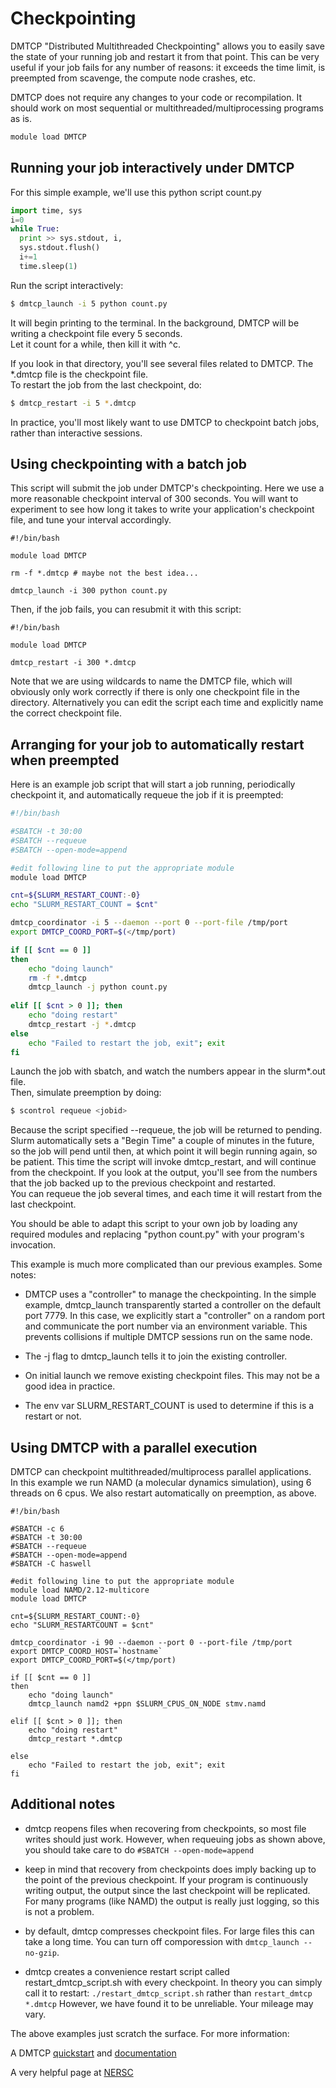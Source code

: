 # Checkpointing

DMTCP "Distributed Multithreaded Checkpointing" allows you to easily save the state of your running job and restart it from 
that point.  This can be very useful if your job fails for any number of reasons: it exceeds the time limit, is preempted from scavenge, the compute node crashes, etc.

DMTCP does not require any changes to your code or recompilation.  It should work on most sequential or multithreaded/multiprocessing programs as is.

``` bash
module load DMTCP
```

## Running your job interactively under DMTCP

For this simple example, we'll use this python script count.py
``` python
import time, sys
i=0
while True:
  print >> sys.stdout, i,
  sys.stdout.flush()
  i+=1
  time.sleep(1)
```

Run the script interactively:

``` bash
$ dmtcp_launch -i 5 python count.py 
```

It will begin printing to the terminal.  In the background, DMTCP will be writing a checkpoint file every 5 seconds.  
Let it count for a while, then kill it with ^c.

If you look in that directory, you'll see several files related to DMTCP. The *.dmtcp file is the checkpoint file.  
To restart the job from the last checkpoint, do:

``` bash
$ dmtcp_restart -i 5 *.dmtcp 
```

In practice, you'll most likely want to use DMTCP to checkpoint batch jobs, rather than interactive sessions.     

## Using checkpointing with a batch job

This script will submit the job under DMTCP's checkpointing.  Here we use a more reasonable checkpoint interval of 300 seconds.  You will want to experiment to see
how long it takes to write your application's checkpoint file, and tune your interval accordingly.  

```
#!/bin/bash

module load DMTCP

rm -f *.dmtcp # maybe not the best idea...

dmtcp_launch -i 300 python count.py
```

Then, if the job fails, you can resubmit it with this script:
```
#!/bin/bash

module load DMTCP

dmtcp_restart -i 300 *.dmtcp
```

Note that we are using wildcards to name the DMTCP file, which will obviously only work correctly if there is only one checkpoint file in
the directory.  Alternatively you can edit the script each time and explicitly name the correct checkpoint file.

## Arranging for your job to automatically restart when preempted

Here is an example job script that will start a job running, periodically checkpoint it, and automatically requeue the
job if it is preempted:


``` bash
#!/bin/bash

#SBATCH -t 30:00
#SBATCH --requeue
#SBATCH --open-mode=append

#edit following line to put the appropriate module
module load DMTCP

cnt=${SLURM_RESTART_COUNT:-0}
echo "SLURM_RESTART_COUNT = $cnt"

dmtcp_coordinator -i 5 --daemon --port 0 --port-file /tmp/port
export DMTCP_COORD_PORT=$(</tmp/port)

if [[ $cnt == 0 ]]
then
    echo "doing launch"
    rm -f *.dmtcp
    dmtcp_launch -j python count.py
 
elif [[ $cnt > 0 ]]; then
    echo "doing restart"
    dmtcp_restart -j *.dmtcp
else
    echo "Failed to restart the job, exit"; exit
fi
```

Launch the job with sbatch, and watch the numbers appear in the slurm*.out file.  
Then, simulate preemption by doing:

``` bash
$ scontrol requeue <jobid>
```

Because the script specified --requeue, the job will be returned to pending.  Slurm automatically sets a "Begin Time" a couple of minutes
in the future, so the job will pend until then, at which point it will
begin running again, so be patient.  This time the script will invoke dmtcp_restart, and will continue from the checkpoint.  If you look at the output,
you'll see from the numbers that the job backed up to the previous checkpoint and restarted.  
You can requeue the job several times, and each time it will restart from the last checkpoint.

You should be able to adapt this script to your own job by loading any required modules and 
replacing "python count.py" with your program's invocation.

This example is much more complicated than our previous examples. Some notes:

* DMTCP uses a "controller" to manage the checkpointing.  In the simple example, dmtcp_launch transparently started a controller on the
default port 7779.  In this case, we explicitly start a "controller" on a random port and communicate the port number via an environment variable.
This prevents collisions if multiple DMTCP sessions run on the same node.

* The -j flag to dmtcp_launch tells it to join the existing controller.

* On initial launch we remove existing checkpoint files.  This may not be a good idea in practice. 

* The env var SLURM_RESTART_COUNT is used to determine if this is a restart or not.

## Using DMTCP with a parallel execution

DMTCP can checkpoint multithreaded/multiprocess parallel applications.  
In this example we run NAMD (a molecular dynamics simulation), using 6 threads on 6 cpus.  We also restart automatically on preemption,
as above.


```
#!/bin/bash

#SBATCH -c 6 
#SBATCH -t 30:00
#SBATCH --requeue
#SBATCH --open-mode=append
#SBATCH -C haswell 

#edit following line to put the appropriate module
module load NAMD/2.12-multicore
module load DMTCP

cnt=${SLURM_RESTART_COUNT:-0}
echo "SLURM_RESTARTCOUNT = $cnt"

dmtcp_coordinator -i 90 --daemon --port 0 --port-file /tmp/port
export DMTCP_COORD_HOST=`hostname`
export DMTCP_COORD_PORT=$(</tmp/port)

if [[ $cnt == 0 ]]
then
    echo "doing launch"
    dmtcp_launch namd2 +ppn $SLURM_CPUS_ON_NODE stmv.namd 
 
elif [[ $cnt > 0 ]]; then
    echo "doing restart"
    dmtcp_restart *.dmtcp

else
    echo "Failed to restart the job, exit"; exit
fi
```

## Additional notes

* dmtcp reopens files when recovering from checkpoints, so most file writes should just work.  However, when requeuing jobs as shown above,
you should take care to do `#SBATCH --open-mode=append`
* keep in mind that recovery from checkpoints does imply backing up to the point of the previous checkpoint.  If your program is continuously 
writing output, the output since the last checkpoint will be replicated.  For many programs (like NAMD) the output is really just logging, so this is not a problem.
* by default, dmtcp compresses checkpoint files.  For large files this can take a long time.  You can turn off comporession with `dmtcp_launch --no-gzip`.

* dmtcp creates a convenience restart script called restart_dmtcp_script.sh with every checkpoint.  In theory you can simply call it to restart:
`./restart_dmtcp_script.sh`
rather than 
`restart_dmtcp *.dmtcp`
However, we have found it to be unreliable.  Your mileage may vary.

The above examples just scratch the surface.  For more information:

A DMTCP [quickstart](https://github.com/dmtcp/dmtcp/blob/master/QUICK-START.md) and 
[documentation](http://dmtcp.sourceforge.net/index.html)

A very helpful page at [NERSC](https://docs.nersc.gov/development/checkpoint-restart/dmtcp/)
